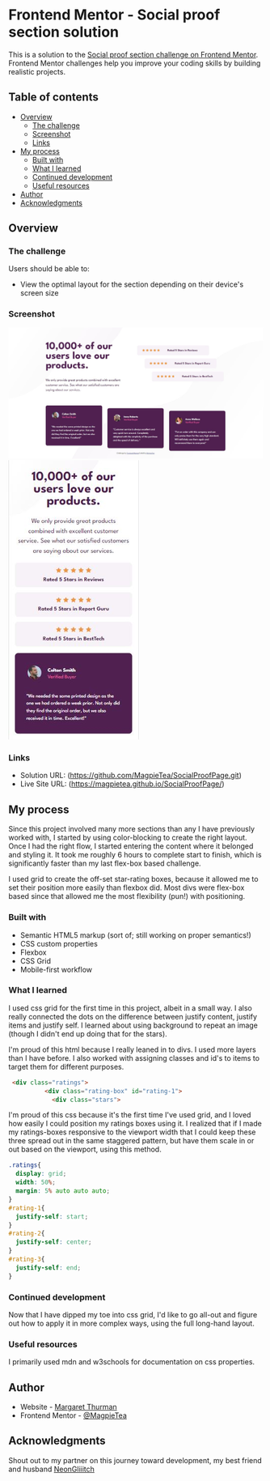# Frontend Mentor - Social proof section solution

This is a solution to the [Social proof section challenge on Frontend Mentor](https://www.frontendmentor.io/challenges/social-proof-section-6e0qTv_bA). Frontend Mentor challenges help you improve your coding skills by building realistic projects. 

## Table of contents

- [Overview](#overview)
  - [The challenge](#the-challenge)
  - [Screenshot](#screenshot)
  - [Links](#links)
- [My process](#my-process)
  - [Built with](#built-with)
  - [What I learned](#what-i-learned)
  - [Continued development](#continued-development)
  - [Useful resources](#useful-resources)
- [Author](#author)
- [Acknowledgments](#acknowledgments)


## Overview

### The challenge

Users should be able to:

- View the optimal layout for the section depending on their device's screen size

### Screenshot

![](images/screenshot.JPG)
![](images/screenshot-mobile.JPG)


### Links

- Solution URL: (https://github.com/MagpieTea/SocialProofPage.git)
- Live Site URL: (https://magpietea.github.io/SocialProofPage/)

## My process
  Since this project involved many more sections than any I have previously worked with, I started by using color-blocking to create the right layout. Once I had the right flow, I started entering the content where it belonged and styling it. It took me roughly 6 hours to complete start to finish, which is significantly faster than my last flex-box based challenge.

  I used grid to create the off-set star-rating boxes, because it allowed me to set their position more easily than flexbox did. Most divs were flex-box based since that allowed me the most flexibility (pun!) with positioning.
  
### Built with

- Semantic HTML5 markup (sort of; still working on proper semantics!)
- CSS custom properties
- Flexbox
- CSS Grid
- Mobile-first workflow


### What I learned

I used css grid for the first time in this project, albeit in a small way. I also really connected the dots on the difference between justify content, justify items and justify self. I learned about using background to repeat an image (though I didn't end up doing that for the stars). 


I'm proud of this html because I really leaned in to divs. I used more layers than I have before. I also worked with assigning classes and id's to items to target them for different purposes.
```html
 <div class="ratings"> 
          <div class="rating-box" id="rating-1">
            <div class="stars"> 
```

I'm proud of this css because it's the first time I've used grid, and I loved how easily I could position my ratings boxes using it. I realized that if I made my ratings-boxes responsive to the viewport width that I could keep these three spread out in the same staggered pattern, but have them scale in or out based on the viewport, using this method.
```css
.ratings{
  display: grid;
  width: 50%;
  margin: 5% auto auto auto;
}
#rating-1{
  justify-self: start;
}
#rating-2{
  justify-self: center;
}
#rating-3{
  justify-self: end;
}
```

### Continued development

Now that I have dipped my toe into css grid, I'd like to go all-out and figure out how to apply it in more complex ways, using the full long-hand layout.

### Useful resources

I primarily used mdn and w3schools for documentation on css properties.

## Author

- Website - [Margaret Thurman](https://magpietea.github.io/cv/)
- Frontend Mentor - [@MagpieTea](https://www.frontendmentor.io/profile/MagpieTea)



## Acknowledgments

Shout out to my partner on this journey toward development, my best friend and husband [NeonGliiitch](https://github.com/neonGliiitch)
